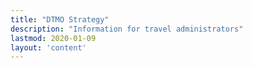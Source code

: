 ```yaml
---
title: "DTMO Strategy"
description: "Information for travel administrators"
lastmod: 2020-01-09
layout: 'content'
---
```

